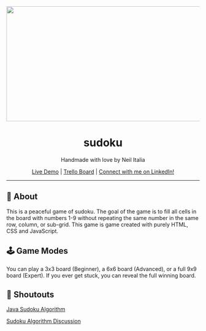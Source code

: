 <div align="center">
<img src="https://cdn.pixabay.com/photo/2015/04/06/22/43/stairs-710186_1280.jpg" width="700" height="300" />
<h1 align="center">sudoku</h1>

Handmade with love by Neil Italia

[Live Demo](https://github.com/neilitalia/sudoku)  |  [Trello Board](https://trello.com/b/B9M9YXxq)  |  [Connect with me on LinkedIn!](https://www.linkedin.com/in/neilitalia/)

</div>

***

## 📝 About

This is a peaceful game of sudoku. The goal of the game is to fill all cells in the board with numbers 1-9 without repeating the same number in the same row, column, or sub-grid. This game is game created with purely HTML, CSS and JavaScript.

## 🕹 Game Modes

You can play a 3x3 board (Beginner), a 6x6 board (Advanced), or a full 9x9 board (Expert). If you ever get stuck, you can reveal the full winning board.

## 📢 Shoutouts

[Java Sudoku Algorithm](https://www.geeksforgeeks.org/program-sudoku-generator/)

[Sudoku Algorithm Discussion](https://gamedev.stackexchange.com/questions/56149/how-can-i-generate-sudoku-puzzles)
